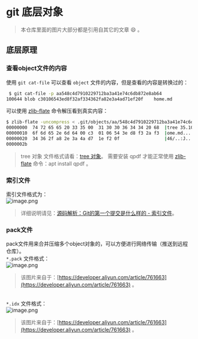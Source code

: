 # git 底层对象

> 本仓库里面的图片大部分都是引用自其它的文章 :smile: 。

<a name="UYXQf"></a>
## 底层原理
<a name="j2PnP"></a>
### 查看object文件的内容
使用 `git cat-file` 可以查看 `object` 文件的内容，但是查看的内容是转换过的：
```bash
 $ git cat-file -p aa548c4d7910229712ba3a41e74c6db872e8ab64
100644 blob c30106543ed8f32af334362fa82e3a4ad71ef20f	home.md
```
可以使用 [zlib-flate](http://manpages.ubuntu.com/manpages/trusty/man1/zlib-flate.1.html) 命令解压看到真实内容：
```bash
$ zlib-flate -uncompress < .git/objects/aa/548c4d7910229712ba3a41e74c6db872e8ab64 | hexdump -C
00000000  74 72 65 65 20 33 35 00  31 30 30 36 34 34 20 68  |tree 35.100644 h|
00000010  6f 6d 65 2e 6d 64 00 c3  01 06 54 3e d8 f3 2a f3  |ome.md....T>..*.|
00000020  34 36 2f a8 2e 3a 4a d7  1e f2 0f                 |46/..:J....|
0000002b
```
> tree 对象 文件格式请看：[tree 对象](https://juejin.im/post/6874840619332665357#heading-16)。
> 需要安装 qpdf 才能正常使用 [zlib-flate](http://manpages.ubuntu.com/manpages/trusty/man1/zlib-flate.1.html) 命令：apt install qpdf 。



<a name="YOJoN"></a>
### 索引文件
索引文件格式为：<br />![image.png](https://img.alicdn.com/tfs/TB1T.NsZoz1gK0jSZLeXXb9kVXa-2526-1594.png)
> 详细说明请见：[源码解析：Git的第一个提交是什么样的 - 索引文件](https://juejin.im/post/6874840619332665357#heading-18)。



<a name="NEN6x"></a>
### pack文件
pack文件用来合并压缩多个object对象的，可以方便进行网络传输（推送到远程仓库）。<br />`*.pack` 文件格式：<br />![image.png](https://ucc.alicdn.com/pic/developer-ecology/d6efb1160bf74b40887a74cf1ad43c16.png)
> 该图片来自于：[https://developer.aliyun.com/article/761663](https://developer.aliyun.com/article/761663) 。


<br />`*.idx` 文件格式：<br />![image.png](https://ucc.alicdn.com/pic/developer-ecology/941607f49ac44958876d511c5b831ed2.png)
> 该图片来自于：[https://developer.aliyun.com/article/761663](https://developer.aliyun.com/article/761663) 。


